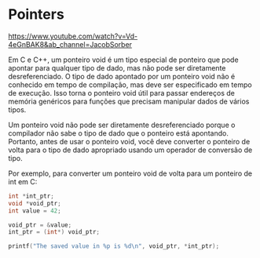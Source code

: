 # Pointers
 
 https://www.youtube.com/watch?v=Vd-4eGnBAK8&ab_channel=JacobSorber

Em C e C++, um ponteiro void é um tipo especial de ponteiro que pode apontar para qualquer tipo de dado, mas não pode ser diretamente desreferenciado. O tipo de dado apontado por um ponteiro void não é conhecido em tempo de compilação, mas deve ser especificado em tempo de execução. Isso torna o ponteiro void útil para passar endereços de memória genéricos para funções que precisam manipular dados de vários tipos.

Um ponteiro void não pode ser diretamente desreferenciado porque o compilador não sabe o tipo de dado que o ponteiro está apontando. Portanto, antes de usar o ponteiro void, você deve converter o ponteiro de volta para o tipo de dado apropriado usando um operador de conversão de tipo.

Por exemplo, para converter um ponteiro void de volta para um ponteiro de int em C:

```c
int *int_ptr;
void *void_ptr;
int value = 42;

void_ptr = &value;
int_ptr = (int*) void_ptr;

printf("The saved value in %p is %d\n", void_ptr, *int_ptr);
```